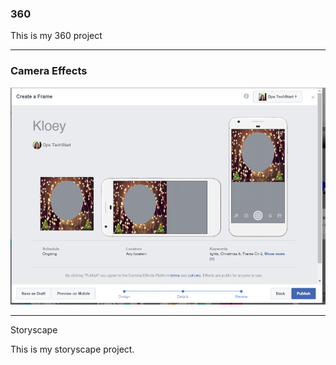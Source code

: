 ### 360

 This is my 360 project
 
 <script src="//360.vizor.io/scripts/embed.js" data-vizorurl="https://360.vizor.io/embed/v/d3mv1" ></script>
 
 ***

### Camera Effects

![christmas](https://github.com/KloeyKeith/KloeyKeith.github.io/blob/master/christmas.PNG?raw=true "Optional Title")

***

Storyscape

This is my storyscape project.

<script src="//360.vizor.io/scripts/embed.js" data-vizorurl="https://patches.vizor.io/embed/keithkloey/kloey-s-house-copy-copy" ></script>
